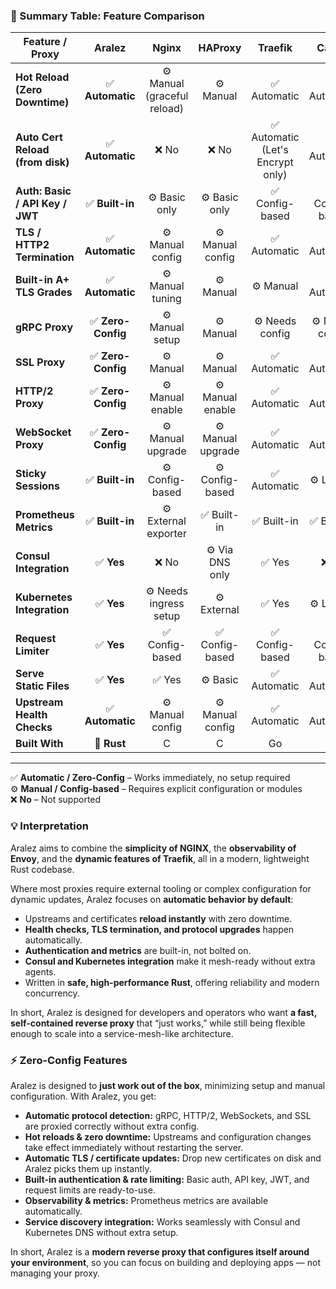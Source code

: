 ### 🧩 Summary Table: Feature Comparison

| Feature / Proxy                     |    **Aralez**     | **Nginx** | **HAProxy** |           **Traefik**            | **Caddy** |    **Envoy**    |
|------------------------------------|:-----------------:|:----------:|:------------:|:--------------------------------:|:----------:|:---------------:|
| **Hot Reload (Zero Downtime)**     |  ✅ **Automatic**  | ⚙️ Manual (graceful reload) | ⚙️ Manual |           ✅ Automatic            | ✅ Automatic |   ✅ Automatic   |
| **Auto Cert Reload (from disk)**   |  ✅ **Automatic**  | ❌ No | ❌ No | ✅ Automatic (Let's Encrypt only) | ✅ Automatic |    ⚙️ Manual    |
| **Auth: Basic / API Key / JWT**    |  ✅ **Built-in**   | ⚙️ Basic only | ⚙️ Basic only |          ✅ Config-based          | ✅ Config-based | ✅ Config-based  |
| **TLS / HTTP2 Termination**        |  ✅ **Automatic**  | ⚙️ Manual config | ⚙️ Manual config |           ✅ Automatic            | ✅ Automatic |   ✅ Automatic   |
| **Built-in A+ TLS Grades**         |  ✅ **Automatic**  | ⚙️ Manual tuning | ⚙️ Manual |            ⚙️ Manual             | ✅ Automatic |    ⚙️ Manual    |
| **gRPC Proxy**                     | ✅ **Zero-Config** | ⚙️ Manual setup | ⚙️ Manual |         ⚙️ Needs config          | ⚙️ Needs config | ⚙️ Needs config |
| **SSL Proxy**                      | ✅ **Zero-Config** | ⚙️ Manual | ⚙️ Manual |           ✅ Automatic            | ✅ Automatic |   ✅ Automatic   |
| **HTTP/2 Proxy**                   | ✅ **Zero-Config** | ⚙️ Manual enable | ⚙️ Manual enable |           ✅ Automatic            | ✅ Automatic |   ✅ Automatic   |
| **WebSocket Proxy**                | ✅ **Zero-Config** | ⚙️ Manual upgrade | ⚙️ Manual upgrade |           ✅ Automatic            | ✅ Automatic |   ✅ Automatic   |
| **Sticky Sessions**                |  ✅ **Built-in**   | ⚙️ Config-based | ⚙️ Config-based |           ✅ Automatic            | ⚙️ Limited | ✅ Config-based  |
| **Prometheus Metrics**             |  ✅ **Built-in**   | ⚙️ External exporter | ✅ Built-in |            ✅ Built-in            | ✅ Built-in |   ✅ Built-in    |
| **Consul Integration**             |     ✅ **Yes**     | ❌ No | ⚙️ Via DNS only |              ✅ Yes               | ❌ No |      ✅ Yes      |
| **Kubernetes Integration**         |     ✅ **Yes**     | ⚙️ Needs ingress setup | ⚙️ External |              ✅ Yes               | ⚙️ Limited |      ✅ Yes      |
| **Request Limiter**                |     ✅ **Yes**     | ✅ Config-based | ✅ Config-based |          ✅ Config-based          | ✅ Config-based | ✅ Config-based  |
| **Serve Static Files**             |     ✅ **Yes**     | ✅ Yes | ⚙️ Basic |           ✅ Automatic            | ✅ Automatic |      ❌ No       |
| **Upstream Health Checks**         |  ✅ **Automatic**  | ⚙️ Manual config | ⚙️ Manual config |           ✅ Automatic            | ✅ Automatic |   ✅ Automatic   |
| **Built With**                     |    🦀 **Rust**    | C | C |                Go                | Go |       C++       |

---

✅ **Automatic / Zero-Config** – Works immediately, no setup required  
⚙️ **Manual / Config-based** – Requires explicit configuration or modules  
❌ **No** – Not supported

### 💡 Interpretation

Aralez aims to combine the **simplicity of NGINX**, the **observability of Envoy**, and the **dynamic features of Traefik**, all in a modern, lightweight Rust codebase.

Where most proxies require external tooling or complex configuration for dynamic updates, Aralez focuses on **automatic behavior by default**:
- Upstreams and certificates **reload instantly** with zero downtime.
- **Health checks, TLS termination, and protocol upgrades** happen automatically.
- **Authentication and metrics** are built-in, not bolted on.
- **Consul and Kubernetes integration** make it mesh-ready without extra agents.
- Written in **safe, high-performance Rust**, offering reliability and modern concurrency.

In short, Aralez is designed for developers and operators who want **a fast, self-contained reverse proxy** that “just works,” while still being flexible enough to scale into a service-mesh-like architecture.

### ⚡ Zero-Config Features

Aralez is designed to **just work out of the box**, minimizing setup and manual configuration. With Aralez, you get:

- **Automatic protocol detection:** gRPC, HTTP/2, WebSockets, and SSL are proxied correctly without extra config.  
- **Hot reloads & zero downtime:** Upstreams and configuration changes take effect immediately without restarting the server.  
- **Automatic TLS / certificate updates:** Drop new certificates on disk and Aralez picks them up instantly.  
- **Built-in authentication & rate limiting:** Basic auth, API key, JWT, and request limits are ready-to-use.  
- **Observability & metrics:** Prometheus metrics are available automatically.  
- **Service discovery integration:** Works seamlessly with Consul and Kubernetes DNS without extra setup.

In short, Aralez is a **modern reverse proxy that configures itself around your environment**, so you can focus on building and deploying apps — not managing your proxy.
